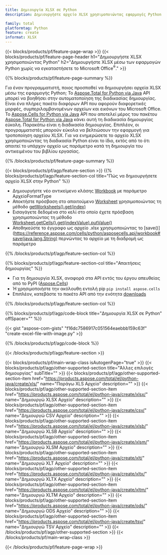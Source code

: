 ```yaml
---
title: Δημιουργία XLSX σε Python
description: Δημιουργήστε αρχείο XLSX χρησιμοποιώντας εφαρμογές Python χωρίς τη χρήση του Microsoft Office. 

family: total
platformtag: Python
feature: create
informat: XLSX
---
```

{{< blocks/products/pf/feature-page-wrap >}}
{{< blocks/products/pf/feature-page-header h1="Δημιουργήστε XLSX χρησιμοποιώντας Python" h2="Δημιουργήστε XLSX μέσω των εφαρμογών Python χωρίς να εγκαταστήσετε το Microsoft Office<sup>&reg;</sup>." >}}

{{% blocks/products/pf/feature-page-summary %}}

Για έναν προγραμματιστή, ποιος προσπαθεί να δημιουργήσει αρχεία XLSX μέσω της εφαρμογής Python; Το [Aspose.Total for Python via Java](https://products.aspose.com/total/python-java/) API μπορεί να βοηθήσει στην αυτοματοποίηση της διαδικασίας δημιουργίας. Είναι ένα πλήρες πακέτο διαφόρων API που αφορούν διαφορετικές μορφές, συμπεριλαμβανομένων αρχείων και εικόνων του Microsoft Office. Το [Aspose.Cells for Python via Java](https://products.aspose.com/cells/python-java/) API που αποτελεί μέρος του πακέτου [Aspose.Total for Python via Java](https://products.aspose.com/total/python-java/) κάνει αυτή τη διαδικασία δημιουργίας εύκολη. Παρακάτω είναι η διαδικασία δημιουργίας. Επιπλέον, οι προγραμματιστές μπορούν εύκολα να βελτιώσουν την εφαρμογή για τροποποίηση αρχείου XLSX. Για να ενημερώσετε το αρχείο XLSX χρησιμοποιώντας τη διαδικασία Python είναι το ίδιο, εκτός από το ότι απαιτεί το υπάρχον αρχείο ως παράμετρο κατά τη δημιουργία του αντικειμένου του βιβλίου εργασίας.

{{% /blocks/products/pf/feature-page-summary %}}

{{< blocks/products/pf/agp/feature-section >}}
{{% blocks/products/pf/agp/feature-section-col title="Πώς να δημιουργήσετε αρχείο XLSX στην Python" %}}

- Δημιουργήστε νέο αντικείμενο κλάσης [Workbook](https://reference.aspose.com/cells/python/asposecells.api/Workbook) με παράμετρο ΑρχείοFormatType
- Αποκτήστε πρόσβαση στο απαιτούμενο [Worksheet](https://reference.aspose.com/cells/python/asposecells.api/Worksheet) χρησιμοποιώντας τη μέθοδο [getWorksheets().get(index)](https://reference.aspose.com/cells/python/asposecells.api/workbook#Worksheets)
- Εισαγάγετε δεδομένα στο κελί στο οποίο έχετε πρόσβαση χρησιμοποιώντας τη μέθοδο [Worksheet.getCells().get(indexValue).putValue()](https://reference.aspose.com/cells/python/asposecells.api/worksheet#Cells)
- Αποθηκεύστε το έγγραφο ως αρχείο .xlsx χρησιμοποιώντας το [save()](https://reference.aspose.com/cells/python/asposecells.api/workbook#save(java.lang.String) περνώντας το αρχείο με τη διαδρομή ως παράμετρο

{{% /blocks/products/pf/agp/feature-section-col %}}

{{% blocks/products/pf/agp/feature-section-col title="Απαιτήσεις δημιουργίας" %}}

- Για τη δημιουργία XLSX, αναφορά στα API εντός του έργου απευθείας από το PyPI ([Aspose.Cells](https://pypi.org/project/aspose-cells/))
- Ή χρησιμοποιήστε την ακόλουθη εντολή pip ```pip install aspose.cells``` 
- Επιπλέον, κατεβάστε το πακέτο API από την ενότητα [downloads](https://downloads.aspose.com/cells/python-java) 

{{% /blocks/products/pf/agp/feature-section-col %}}

{{% blocks/products/pf/agp/code-block title="Δημιουργία XLSX σε Python" offSpacer="" %}}

{{< gist "aspose-com-gists" "f16dc7586917c051564eaebbb159c63f" "create-excel-file-with-image.py" >}}

{{% /blocks/products/pf/agp/code-block %}}

{{< /blocks/products/pf/agp/feature-section >}}

{{< blocks/products/pf/main-wrap-class isAutogenPage="true" >}}
{{< blocks/products/pf/agp/other-supported-section title="Άλλες επιλογές δημιουργίας" subTitle="" >}}
{{< blocks/products/pf/agp/other-supported-section-item href="https://products.aspose.com/total/el/python-java/create/xls/" name="Παράγω XLS Αρχείο" description="" >}}
{{< blocks/products/pf/agp/other-supported-section-item href="https://products.aspose.com/total/el/python-java/create/xlsx/" name="Δημιουργώ XLSX Αρχείο" description="" >}}
{{< blocks/products/pf/agp/other-supported-section-item href="https://products.aspose.com/total/el/python-java/create/csv/" name="Δημιουργώ CSV Αρχείο" description="" >}}
{{< blocks/products/pf/agp/other-supported-section-item href="https://products.aspose.com/total/el/python-java/create/xlsb/" name="Δημιουργώ XLSB Αρχείο" description="" >}}
{{< blocks/products/pf/agp/other-supported-section-item href="https://products.aspose.com/total/el/python-java/create/xlsm/" name="Δημιουργώ XLSM Αρχείο" description="" >}}
{{< blocks/products/pf/agp/other-supported-section-item href="https://products.aspose.com/total/el/python-java/create/xlt/" name="Δημιουργώ XLT Αρχείο" description="" >}}
{{< blocks/products/pf/agp/other-supported-section-item href="https://products.aspose.com/total/el/python-java/create/xltx/" name="Δημιουργώ XLTX Αρχείο" description="" >}}
{{< blocks/products/pf/agp/other-supported-section-item href="https://products.aspose.com/total/el/python-java/create/xltm/" name="Δημιουργώ XLTM Αρχείο" description="" >}}
{{< blocks/products/pf/agp/other-supported-section-item href="https://products.aspose.com/total/el/python-java/create/ods/" name="Δημιουργώ ODS Αρχείο" description="" >}}
{{< blocks/products/pf/agp/other-supported-section-item href="https://products.aspose.com/total/el/python-java/create/tsv/" name="Δημιουργώ TSV Αρχείο" description="" >}}
{{< /blocks/products/pf/agp/other-supported-section >}}
{{< /blocks/products/pf/main-wrap-class >}}

{{< /blocks/products/pf/feature-page-wrap >}}